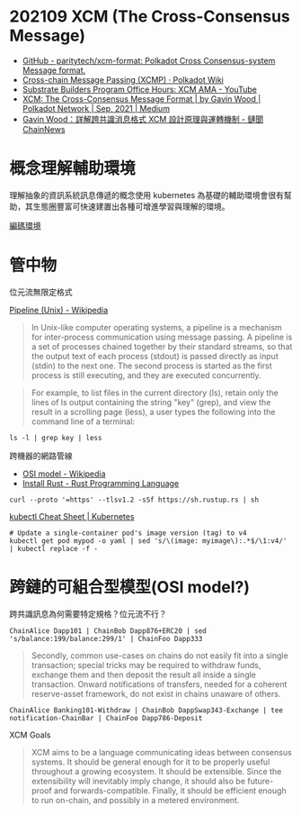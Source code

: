 # 202109 XCM (The Cross-Consensus Message)

- [GitHub - paritytech/xcm-format: Polkadot Cross Consensus-system Message format.](https://github.com/paritytech/xcm-format)
- [Cross-chain Message Passing (XCMP) · Polkadot Wiki](https://wiki.polkadot.network/docs/learn-crosschain)
- [Substrate Builders Program Office Hours: XCM AMA - YouTube](https://www.youtube.com/watch?v=cS8GvPGMLS0)
- [XCM: The Cross-Consensus Message Format | by Gavin Wood | Polkadot Network | Sep, 2021 | Medium](https://medium.com/polkadot-network/xcm-the-cross-consensus-message-format-3b77b1373392)
- [Gavin Wood：詳解跨共識消息格式 XCM 設計原理與運轉機制 - 鏈聞 ChainNews](https://www.chainnews.com/zh-hant/articles/677003123593.htm)

# 概念理解輔助環境

理解抽象的資訊系統訊息傳遞的概念使用 kubernetes 為基礎的輔助環境會很有幫助，其生態圈豐富可快速建置出各種可增進學習與理解的環境。

[編碼環境](../code.md)

# 管中物

位元流無限定格式

[Pipeline (Unix) - Wikipedia](https://en.wikipedia.org/wiki/Pipeline_(Unix))

> In Unix-like computer operating systems, a pipeline is a mechanism for inter-process communication using message passing. A pipeline is a set of processes chained together by their standard streams, so that the output text of each process (stdout) is passed directly as input (stdin) to the next one. The second process is started as the first process is still executing, and they are executed concurrently. 

> For example, to list files in the current directory (ls), retain only the lines of ls output containing the string "key" (grep), and view the result in a scrolling page (less), a user types the following into the command line of a terminal: 

```
ls -l | grep key | less
```

跨機器的網路管線

- [OSI model - Wikipedia](https://en.wikipedia.org/wiki/OSI_model)
- [Install Rust - Rust Programming Language](https://www.rust-lang.org/tools/install)

```
curl --proto '=https' --tlsv1.2 -sSf https://sh.rustup.rs | sh
```

[kubectl Cheat Sheet | Kubernetes](https://kubernetes.io/docs/reference/kubectl/cheatsheet/)

```
# Update a single-container pod's image version (tag) to v4
kubectl get pod mypod -o yaml | sed 's/\(image: myimage\):.*$/\1:v4/' | kubectl replace -f -
```

# 跨鏈的可組合型模型(OSI model?)

跨共識訊息為何需要特定規格？位元流不行？

```
ChainAlice Dapp101 | ChainBob Dapp876+ERC20 | sed 's/balance:199/balance:299/1' | ChainFoo Dapp333
```

> Secondly, common use-cases on chains do not easily fit into a single transaction; special tricks may be required to withdraw funds, exchange them and then deposit the result all inside a single transaction. Onward notifications of transfers, needed for a coherent reserve-asset framework, do not exist in chains unaware of others.

```
ChainAlice Banking101-Withdraw | ChainBob DappSwap343-Exchange | tee notification-ChainBar | ChainFoo Dapp786-Deposit
```

XCM Goals

> XCM aims to be a language communicating ideas between consensus systems. It should be general enough for it to be properly useful throughout a growing ecosystem. It should be extensible. Since the extensibility will inevitably imply change, it should also be future-proof and forwards-compatible. Finally, it should be efficient enough to run on-chain, and possibly in a metered environment.